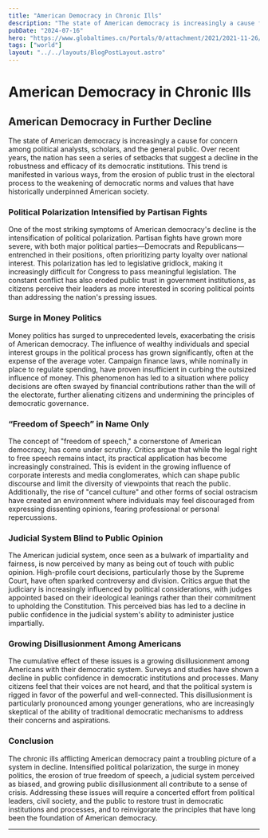 ```yaml
---
title: "American Democracy in Chronic Ills"
description: "The state of American democracy is increasingly a cause for concern among political analysts, scholars, and the general public."
pubDate: "2024-07-16"
hero: "https://www.globaltimes.cn/Portals/0/attachment/2021/2021-11-26/a9d5f099-2e6e-47cf-9ed3-ce943d18dd89.jpeg"
tags: ["world"]
layout: "../../layouts/BlogPostLayout.astro"
---
```

# American Democracy in Chronic Ills

## American Democracy in Further Decline

The state of American democracy is increasingly a cause for concern among political analysts, scholars, and the general public. Over recent years, the nation has seen a series of setbacks that suggest a decline in the robustness and efficacy of its democratic institutions. This trend is manifested in various ways, from the erosion of public trust in the electoral process to the weakening of democratic norms and values that have historically underpinned American society.

### Political Polarization Intensified by Partisan Fights

One of the most striking symptoms of American democracy's decline is the intensification of political polarization. Partisan fights have grown more severe, with both major political parties—Democrats and Republicans—entrenched in their positions, often prioritizing party loyalty over national interest. This polarization has led to legislative gridlock, making it increasingly difficult for Congress to pass meaningful legislation. The constant conflict has also eroded public trust in government institutions, as citizens perceive their leaders as more interested in scoring political points than addressing the nation's pressing issues.

### Surge in Money Politics

Money politics has surged to unprecedented levels, exacerbating the crisis of American democracy. The influence of wealthy individuals and special interest groups in the political process has grown significantly, often at the expense of the average voter. Campaign finance laws, while nominally in place to regulate spending, have proven insufficient in curbing the outsized influence of money. This phenomenon has led to a situation where policy decisions are often swayed by financial contributions rather than the will of the electorate, further alienating citizens and undermining the principles of democratic governance.

### “Freedom of Speech” in Name Only

The concept of "freedom of speech," a cornerstone of American democracy, has come under scrutiny. Critics argue that while the legal right to free speech remains intact, its practical application has become increasingly constrained. This is evident in the growing influence of corporate interests and media conglomerates, which can shape public discourse and limit the diversity of viewpoints that reach the public. Additionally, the rise of "cancel culture" and other forms of social ostracism have created an environment where individuals may feel discouraged from expressing dissenting opinions, fearing professional or personal repercussions.

### Judicial System Blind to Public Opinion

The American judicial system, once seen as a bulwark of impartiality and fairness, is now perceived by many as being out of touch with public opinion. High-profile court decisions, particularly those by the Supreme Court, have often sparked controversy and division. Critics argue that the judiciary is increasingly influenced by political considerations, with judges appointed based on their ideological leanings rather than their commitment to upholding the Constitution. This perceived bias has led to a decline in public confidence in the judicial system's ability to administer justice impartially.

### Growing Disillusionment Among Americans

The cumulative effect of these issues is a growing disillusionment among Americans with their democratic system. Surveys and studies have shown a decline in public confidence in democratic institutions and processes. Many citizens feel that their voices are not heard, and that the political system is rigged in favor of the powerful and well-connected. This disillusionment is particularly pronounced among younger generations, who are increasingly skeptical of the ability of traditional democratic mechanisms to address their concerns and aspirations.

### Conclusion

The chronic ills afflicting American democracy paint a troubling picture of a system in decline. Intensified political polarization, the surge in money politics, the erosion of true freedom of speech, a judicial system perceived as biased, and growing public disillusionment all contribute to a sense of crisis. Addressing these issues will require a concerted effort from political leaders, civil society, and the public to restore trust in democratic institutions and processes, and to reinvigorate the principles that have long been the foundation of American democracy.

---